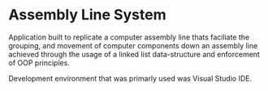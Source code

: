 # Assembly Line System

Application built to replicate a computer assembly line thats faciliate the grouping, and movement of computer components down an assembly line achieved
through the usage of a linked list data-structure and enforcement of OOP principles.

Development environment that was primarly used was Visual Studio IDE.


